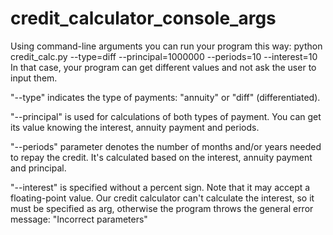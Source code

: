 # credit_calculator_console_args

Using command-line arguments you can run your program this way:
python credit_calc.py --type=diff --principal=1000000 --periods=10 --interest=10
In that case, your program can get different values and not ask the user to input them. 

"--type" indicates the type of payments: "annuity" or "diff" (differentiated).

"--principal" is used for calculations of both types of payment. You can get its value knowing the interest, annuity payment and periods.

"--periods" parameter denotes the number of months and/or years needed to repay the credit. It's calculated based on the interest, annuity payment and principal.

"--interest" is specified without a percent sign. Note that it may accept a floating-point value. Our credit calculator can't calculate the interest, so it must be specified as arg, otherwise the program throws the general error message: "Incorrect parameters"

